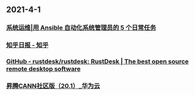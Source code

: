 
## 2021-4-1

### [系统运维|用 Ansible 自动化系统管理员的 5 个日常任务](https://linux.cn/article-13256-1.html)

### [知乎日报 - 知乎](https://daily.zhihu.com/story/9734593)

### [GitHub - rustdesk/rustdesk: RustDesk | The best open source remote desktop software](https://github.com/rustdesk/rustdesk)

### [昇腾CANN社区版（20.1）_华为云](https://support.huaweicloud.com/cann/)